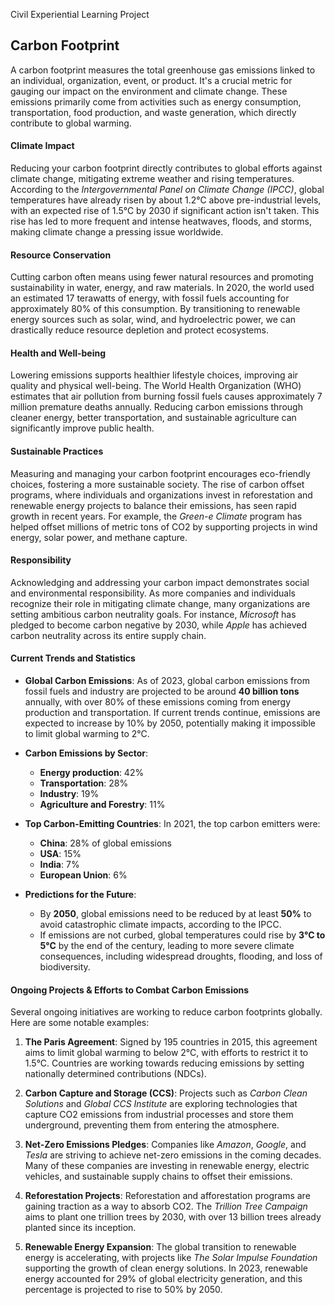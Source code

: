 Civil Experiential Learning Project

## Carbon Footprint

A carbon footprint measures the total greenhouse gas emissions linked to an individual, organization, event, or product. It's a crucial metric for gauging our impact on the environment and climate change. These emissions primarily come from activities such as energy consumption, transportation, food production, and waste generation, which directly contribute to global warming.

####  Climate Impact
Reducing your carbon footprint directly contributes to global efforts against climate change, mitigating extreme weather and rising temperatures. According to the *Intergovernmental Panel on Climate Change (IPCC)*, global temperatures have already risen by about 1.2°C above pre-industrial levels, with an expected rise of 1.5°C by 2030 if significant action isn't taken. This rise has led to more frequent and intense heatwaves, floods, and storms, making climate change a pressing issue worldwide.

####  Resource Conservation
Cutting carbon often means using fewer natural resources and promoting sustainability in water, energy, and raw materials. In 2020, the world used an estimated 17 terawatts of energy, with fossil fuels accounting for approximately 80% of this consumption. By transitioning to renewable energy sources such as solar, wind, and hydroelectric power, we can drastically reduce resource depletion and protect ecosystems.

####  Health and Well-being
Lowering emissions supports healthier lifestyle choices, improving air quality and physical well-being. The World Health Organization (WHO) estimates that air pollution from burning fossil fuels causes approximately 7 million premature deaths annually. Reducing carbon emissions through cleaner energy, better transportation, and sustainable agriculture can significantly improve public health.

####  Sustainable Practices
Measuring and managing your carbon footprint encourages eco-friendly choices, fostering a more sustainable society. The rise of carbon offset programs, where individuals and organizations invest in reforestation and renewable energy projects to balance their emissions, has seen rapid growth in recent years. For example, the *Green-e Climate* program has helped offset millions of metric tons of CO2 by supporting projects in wind energy, solar power, and methane capture.

####  Responsibility
Acknowledging and addressing your carbon impact demonstrates social and environmental responsibility. As more companies and individuals recognize their role in mitigating climate change, many organizations are setting ambitious carbon neutrality goals. For instance, *Microsoft* has pledged to become carbon negative by 2030, while *Apple* has achieved carbon neutrality across its entire supply chain.

####  Current Trends and Statistics

- **Global Carbon Emissions**: As of 2023, global carbon emissions from fossil fuels and industry are projected to be around **40 billion tons** annually, with over 80% of these emissions coming from energy production and transportation. If current trends continue, emissions are expected to increase by 10% by 2050, potentially making it impossible to limit global warming to 2°C.
  
- **Carbon Emissions by Sector**:
  - **Energy production**: 42%
  - **Transportation**: 28%
  - **Industry**: 19%
  - **Agriculture and Forestry**: 11%

- **Top Carbon-Emitting Countries**: In 2021, the top carbon emitters were:
  - **China**: 28% of global emissions
  - **USA**: 15%
  - **India**: 7%
  - **European Union**: 6%

- **Predictions for the Future**:
  - By **2050**, global emissions need to be reduced by at least **50%** to avoid catastrophic climate impacts, according to the IPCC.
  - If emissions are not curbed, global temperatures could rise by **3°C to 5°C** by the end of the century, leading to more severe climate consequences, including widespread droughts, flooding, and loss of biodiversity.

####  Ongoing Projects & Efforts to Combat Carbon Emissions

Several ongoing initiatives are working to reduce carbon footprints globally. Here are some notable examples:

1. **The Paris Agreement**: Signed by 195 countries in 2015, this agreement aims to limit global warming to below 2°C, with efforts to restrict it to 1.5°C. Countries are working towards reducing emissions by setting nationally determined contributions (NDCs).

2. **Carbon Capture and Storage (CCS)**: Projects such as *Carbon Clean Solutions* and *Global CCS Institute* are exploring technologies that capture CO2 emissions from industrial processes and store them underground, preventing them from entering the atmosphere.

3. **Net-Zero Emissions Pledges**: Companies like *Amazon*, *Google*, and *Tesla* are striving to achieve net-zero emissions in the coming decades. Many of these companies are investing in renewable energy, electric vehicles, and sustainable supply chains to offset their emissions.

4. **Reforestation Projects**: Reforestation and afforestation programs are gaining traction as a way to absorb CO2. The *Trillion Tree Campaign* aims to plant one trillion trees by 2030, with over 13 billion trees already planted since its inception.

5. **Renewable Energy Expansion**: The global transition to renewable energy is accelerating, with projects like *The Solar Impulse Foundation* supporting the growth of clean energy solutions. In 2023, renewable energy accounted for 29% of global electricity generation, and this percentage is projected to rise to 50% by 2050.

